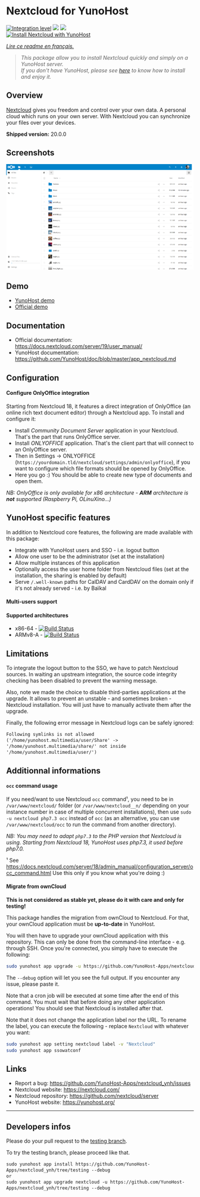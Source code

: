# Nextcloud for YunoHost

[![Integration level](https://dash.yunohost.org/integration/nextcloud.svg)](https://dash.yunohost.org/appci/app/nextcloud) ![](https://ci-apps.yunohost.org/ci/badges/nextcloud.status.svg) ![](https://ci-apps.yunohost.org/ci/badges/nextcloud.maintain.svg)  
[![Install Nextcloud with YunoHost](https://install-app.yunohost.org/install-with-yunohost.png)](https://install-app.yunohost.org/?app=nextcloud)

*[Lire ce readme en français.](./README_fr.md)*
> *This package allow you to install Nextcloud quickly and simply on a YunoHost server.  
If you don't have YunoHost, please see [here](https://yunohost.org/#/install) to know how to install and enjoy it.*

## Overview

[Nextcloud](https://nextcloud.com) gives you freedom and control over your own data. A personal cloud which runs on your own server. With Nextcloud you can synchronize your files over your devices.


**Shipped version:** 20.0.0

## Screenshots

![](https://raw.githubusercontent.com/nextcloud/screenshots/master/files/Files%20Overview.png)

## Demo

* [YunoHost demo](https://demo.yunohost.org/nextcloud/)
* [Official demo](https://demo.nextcloud.com/)

## Documentation

 * Official documentation: https://docs.nextcloud.com/server/19/user_manual/
 * YunoHost documentation: https://github.com/YunoHost/doc/blob/master/app_nextcloud.md

## Configuration

#### Configure OnlyOffice integration

Starting from Nextcloud 18, it features a direct integration of OnlyOffice (an online rich text document editor) through a Nextcloud app.
To install and configure it:
- Install *Community Document Server* application in your Nextcloud. That's the part that runs OnlyOffice server.
- Install *ONLYOFFICE* application. That's the client part that will connect to an OnlyOffice server.
- Then in Settings -> ONLYOFFICE (`https://yourdomain.tld/nextcloud/settings/admin/onlyoffice`), if you want to configure which file formats should be opened by OnlyOffice.
- Here you go :) You should be able to create new type of documents and open them.

*NB: OnlyOffice is only available for x86 architecture - **ARM** architecture is **not** supported (Raspberry Pi, OLinuXino...)*

## YunoHost specific features

In addition to Nextcloud core features, the following are made available with
this package:

 * Integrate with YunoHost users and SSO - i.e. logout button
 * Allow one user to be the administrator (set at the installation)
 * Allow multiple instances of this application
 * Optionally access the user home folder from Nextcloud files (set at the installation, the sharing is enabled by default)
 * Serve `/.well-known` paths for CalDAV and CardDAV on the domain only if it's not already served - i.e. by Baïkal

#### Multi-users support

#### Supported architectures

* x86-64 - [![Build Status](https://ci-apps.yunohost.org/ci/logs/nextcloud%20%28Apps%29.svg)](https://ci-apps.yunohost.org/ci/apps/nextcloud/)
* ARMv8-A - [![Build Status](https://ci-apps-arm.yunohost.org/ci/logs/nextcloud%20%28Apps%29.svg)](https://ci-apps-arm.yunohost.org/ci/apps/nextcloud/)

## Limitations

To integrate the logout button to the SSO, we have to patch Nextcloud sources. In waiting an upstream integration, the source code integrity checking has been disabled to prevent the warning message.

Also, note we made the choice to disable third-parties applications at the upgrade. It allows to prevent an unstable - and sometimes broken - Nextcloud installation. You will just have to manually activate them after the upgrade.

Finally, the following error message in Nextcloud logs can be safely ignored:
```
Following symlinks is not allowed ('/home/yunohost.multimedia/user/Share' -> '/home/yunohost.multimedia/share/' not inside '/home/yunohost.multimedia/user/')
```

## Additionnal informations

#### `occ` command usage

If you need/want to use Nextcloud `occ` command¹, you need to be in `/var/www/nextcloud/` folder (or `/var/www/nextcloud__n/` depending on your instance number in case of multiple concurrent installations), then use `sudo -u nextcloud php7.3 occ` instead of `occ` (as an alternative, you can use `/var/www/nextcloud/occ` to run the command from another directory).

*NB: You may need to adapt `php7.3` to the PHP version that Nextcloud is using. Starting from Nextcloud 18, YunoHost uses php7.3, it used before php7.0.*

¹ See https://docs.nextcloud.com/server/18/admin_manual/configuration_server/occ_command.html
 Use this only if you know what you're doing :)

#### Migrate from ownCloud

**This is not considered as stable yet, please do it with care and only for testing!**

This package handles the migration from ownCloud to Nextcloud. For that, your ownCloud application must be **up-to-date** in YunoHost.

You will then have to upgrade your ownCloud application with this repository. This can only be done from the command-line interface - e.g. through SSH. Once you're connected, you simply have to execute the following:

```bash
sudo yunohost app upgrade -u https://github.com/YunoHost-Apps/nextcloud_ynh owncloud --debug
```

The `--debug` option will let you see the full output. If you encounter any
issue, please paste it.

Note that a cron job will be executed at some time after the end of this command. You must wait that before doing any other application operations! You should see that Nextcloud is installed after that.

Note that it does not change the application label nor the URL. To rename the label, you can execute the following - replace `Nextcloud` with whatever you want:

```bash
sudo yunohost app setting nextcloud label -v "Nextcloud"
sudo yunohost app ssowatconf
```

## Links

 * Report a bug: https://github.com/YunoHost-Apps/nextcloud_ynh/issues
 * Nextcloud website: https://nextcloud.com/
 * Nextcloud repository: https://github.com/nextcloud/server
 * YunoHost website: https://yunohost.org/

---

## Developers infos

Please do your pull request to the [testing branch](https://github.com/YunoHost-Apps/nextcloud_ynh/tree/testing).

To try the testing branch, please proceed like that.
```
sudo yunohost app install https://github.com/YunoHost-Apps/nextcloud_ynh/tree/testing --debug
or
sudo yunohost app upgrade nextcloud -u https://github.com/YunoHost-Apps/nextcloud_ynh/tree/testing --debug
```
